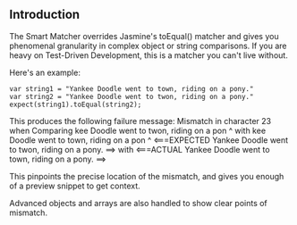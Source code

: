 ## Introduction

The Smart Matcher overrides Jasmine's toEqual() matcher and gives you
phenomenal granularity in complex object or string comparisons. If you are heavy on
Test-Driven Development, this is a matcher you can't live without.

Here's an example:

    var string1 = "Yankee Doodle went to town, riding on a pony."
    var string2 = "Yankee Doodle went to twon, riding on a pony."
    expect(string1).toEqual(string2);

This produces the following failure message:
    Mismatch in character 23 when Comparing
    kee Doodle went to twon, riding on a pon
                        ^
    with
    kee Doodle went to town, riding on a pon
                        ^
    <===EXPECTED Yankee Doodle went to twon, riding on a pony. ==> with <===ACTUAL Yankee Doodle went to town, riding on a pony. ==>

This pinpoints the precise location of the mismatch, and gives you enough of a preview snippet to get context.

Advanced objects and arrays are also handled to show clear points of mismatch.

